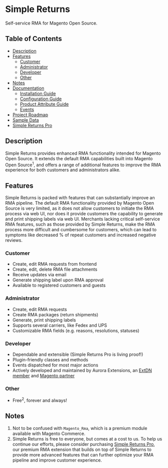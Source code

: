 # Simple Returns

Self-service RMA for Magento Open Source.

## Table of Contents

+ [Description](#description)
+ [Features](#features)
  - [Customer](#customer)
  - [Administrator](#administrator)
  - [Developer](#developer)
  - [Other](#other)
+ [Notes](#notes)
+ [Documentation](https://docs.auroraextensions.com/magento/extensions/2.x/simplereturns/latest/)
  - [Installation Guide](https://docs.auroraextensions.com/magento/extensions/2.x/simplereturns/latest/installation.html)
  - [Configuration Guide](https://docs.auroraextensions.com/magento/extensions/2.x/simplereturns/latest/configuration.html)
  - [Product Attribute Guide](https://docs.auroraextensions.com/magento/extensions/2.x/simplereturns/latest/attribute.html)
  - [Events](https://docs.auroraextensions.com/magento/extensions/2.x/simplereturns/latest/events.html)
+ [Project Roadmap](https://docs.auroraextensions.com/magento/extensions/2.x/simplereturns/latest/roadmap.html)
+ [Sample Data](https://github.com/auroraextensions/simplereturns-sampledata)
+ [Simple Returns Pro](https://auroraextensions.com/products/simple-returns-pro)

## Description

Simple Returns provides enhanced RMA functionality intended for Magento Open Source.
It extends the default RMA capabilities built into Magento Open Source<sup>1</sup>,
and offers a range of additional features to improve the RMA experience for both
customers and administrators alike.

## Features

Simple Returns is packed with features that can substantially improve an RMA pipeline.
The default RMA functionality provided by Magento Open Source is very limited, as it
does not allow customers to initiate the RMA process via web UI, nor does it provide
customers the capability to generate and print shipping labels via web UI. Merchants
lacking critical self-service RMA features, such as those provided by Simple Returns,
make the RMA process more difficult and cumbersome for customers, which can lead to
symptoms like decreased % of repeat customers and increased negative reviews.

### Customer

+ Create, edit RMA requests from frontend
+ Create, edit, delete RMA file attachments
+ Receive updates via email
+ Generate shipping label upon RMA approval
+ Available to registered customers and guests

### Administrator

+ Create, edit RMA requests
+ Create RMA packages (return shipments)
+ Generate, print shipping labels
+ Supports several carriers, like Fedex and UPS
+ Customizable RMA fields (e.g. reasons, resolutions, statuses)

### Developer

+ Dependable and extensible (Simple Returns Pro is living proof!)
+ Plugin-friendly classes and methods
+ Events dispatched for most major actions
+ Actively developed and maintained by Aurora Extensions, an [ExtDN member](https://extdn.org) and [Magento partner](https://partners.magento.com/portal/details/partner/id/2163/)

### Other

+ Free<sup>2</sup>, forever and always!

## Notes

1. Not to be confused with `Magento_Rma`, which is a premium module available with Magento Commerce.
2. Simple Returns is free to everyone, but comes at a cost to us. To help us continue our efforts,
   please consider purchasing [Simple Returns Pro](https://auroraextensions.com/products/simple-returns-pro),
   our premium RMA extension that builds on top of Simple Returns to provide more advanced features
   that can further optimize your RMA pipeline and improve customer experience.
